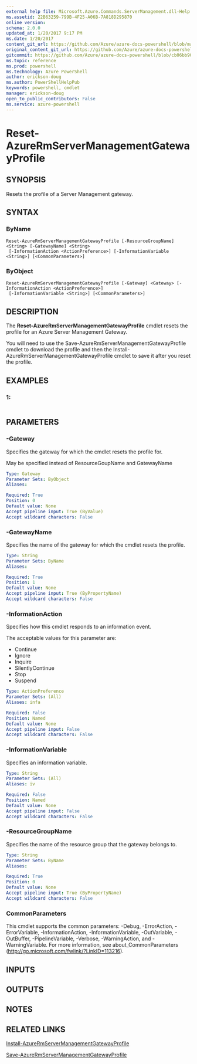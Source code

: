 ```yaml
---
external help file: Microsoft.Azure.Commands.ServerManagement.dll-Help.xml
ms.assetid: 22B63259-799B-4F25-A06B-7A818D295870
online version: 
schema: 2.0.0
updated_at: 1/20/2017 9:17 PM
ms.date: 1/20/2017
content_git_url: https://github.com/Azure/azure-docs-powershell/blob/master/azureps-cmdlets-docs/ResourceManager/AzureRM.ServerManagement/v2.5.0/Reset-AzureRmServerManagementGatewayProfile.md
original_content_git_url: https://github.com/Azure/azure-docs-powershell/blob/master/azureps-cmdlets-docs/ResourceManager/AzureRM.ServerManagement/v2.5.0/Reset-AzureRmServerManagementGatewayProfile.md
gitcommit: https://github.com/Azure/azure-docs-powershell/blob/cb06bb906911a2a2e1f57adbafe0c0c97a0b205b/azureps-cmdlets-docs/ResourceManager/AzureRM.ServerManagement/v2.5.0/Reset-AzureRmServerManagementGatewayProfile.md
ms.topic: reference
ms.prod: powershell
ms.technology: Azure PowerShell
author: erickson-doug
ms.author: PowerShellHelpPub
keywords: powershell, cmdlet
manager: erickson-doug
open_to_public_contributors: False
ms.service: azure-powershell
---
```


# Reset-AzureRmServerManagementGatewayProfile

## SYNOPSIS
Resets the profile of a Server Management gateway.

## SYNTAX

### ByName
```
Reset-AzureRmServerManagementGatewayProfile [-ResourceGroupName] <String> [-GatewayName] <String>
 [-InformationAction <ActionPreference>] [-InformationVariable <String>] [<CommonParameters>]
```

### ByObject
```
Reset-AzureRmServerManagementGatewayProfile [-Gateway] <Gateway> [-InformationAction <ActionPreference>]
 [-InformationVariable <String>] [<CommonParameters>]
```

## DESCRIPTION
The **Reset-AzureRmServerManagementGatewayProfile** cmdlet resets the profile for an Azure Server Management Gateway.

You will need to use the Save-AzureRmServerManagementGatewayProfile cmdlet to download the profile and then the Install-AzureRmServerManagementGatewayProfile cmdlet to save it after you reset the profile.

## EXAMPLES

### 1:
```

```

## PARAMETERS

### -Gateway
Specifies the gateway for which the cmdlet resets the profile for.

May be specified instead of ResourceGoupName and GatewayName

```yaml
Type: Gateway
Parameter Sets: ByObject
Aliases: 

Required: True
Position: 0
Default value: None
Accept pipeline input: True (ByValue)
Accept wildcard characters: False
```

### -GatewayName
Specifies the name of the gateway for which the cmdlet resets the profile.

```yaml
Type: String
Parameter Sets: ByName
Aliases: 

Required: True
Position: 1
Default value: None
Accept pipeline input: True (ByPropertyName)
Accept wildcard characters: False
```

### -InformationAction
Specifies how this cmdlet responds to an information event.

The acceptable values for this parameter are:

- Continue
- Ignore
- Inquire
- SilentlyContinue
- Stop
- Suspend

```yaml
Type: ActionPreference
Parameter Sets: (All)
Aliases: infa

Required: False
Position: Named
Default value: None
Accept pipeline input: False
Accept wildcard characters: False
```

### -InformationVariable
Specifies an information variable.

```yaml
Type: String
Parameter Sets: (All)
Aliases: iv

Required: False
Position: Named
Default value: None
Accept pipeline input: False
Accept wildcard characters: False
```

### -ResourceGroupName
Specifies the name of the resource group that the gateway belongs to.

```yaml
Type: String
Parameter Sets: ByName
Aliases: 

Required: True
Position: 0
Default value: None
Accept pipeline input: True (ByPropertyName)
Accept wildcard characters: False
```

### CommonParameters
This cmdlet supports the common parameters: -Debug, -ErrorAction, -ErrorVariable, -InformationAction, -InformationVariable, -OutVariable, -OutBuffer, -PipelineVariable, -Verbose, -WarningAction, and -WarningVariable. For more information, see about_CommonParameters (http://go.microsoft.com/fwlink/?LinkID=113216).

## INPUTS

## OUTPUTS

## NOTES

## RELATED LINKS

[Install-AzureRmServerManagementGatewayProfile](xref:ResourceManager/AzureRM.ServerManagement/v2.5.0/Install-AzureRmServerManagementGatewayProfile.md)

[Save-AzureRmServerManagementGatewayProfile](xref:ResourceManager/AzureRM.ServerManagement/v2.5.0/Save-AzureRmServerManagementGatewayProfile.md)


